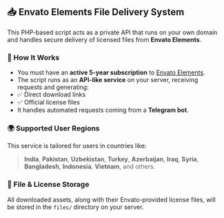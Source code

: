 ## 📥 Envato Elements File Delivery System

This PHP-based script acts as a private API that runs on your own domain and handles secure delivery of licensed files from **Envato Elements**.

### 🔧 How It Works

- You must have an **active 5-year subscription** to [Envato Elements](https://elements.envato.com/).
- The script runs as an **API-like service** on your server, receiving requests and generating:
- ✅ Direct download links
- ✅ Official license files
- It handles automated requests coming from a **Telegram bot**.

### 🌍 Supported User Regions

This service is tailored for users in countries like:

> **India**, **Pakistan**, **Uzbekistan**, **Turkey**, **Azerbaijan**, **Iraq**, **Syria**, **Bangladesh**, **Indonesia**, **Vietnam**, and others.

### 💾 File & License Storage

All downloaded assets, along with their Envato-provided license files, will be stored in the `files/` directory on your server.

